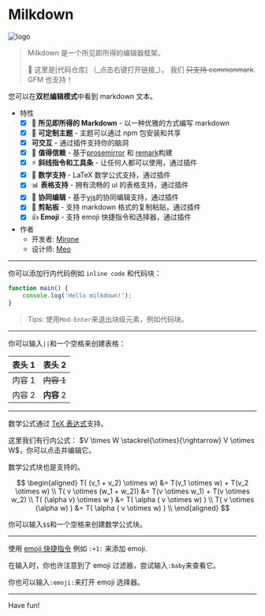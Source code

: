# Milkdown

![logo](https://preview.redd.it/us7w1x2zx8461.jpg?auto=webp&s=077a73d5c08aec0bc0fb48c5e5be40c928467bb6)

> Milkdown 是一个所见即所得的编辑器框架。
>
> :baby_bottle: 这里是[代码仓库] （\_点击右键打开链接\_）。
> 我们 ~~只支持 commonmark~~. GFM 也支持！

您可以在**双栏编辑模式**中看到 markdown 文本。

-   特性
    -   [x] 📝 **所见即所得的 Markdown** - 以一种优雅的方式编写 markdown
    -   [x] 🎨 **可定制主题** - 主题可以通过 npm 包安装和共享
    -   [x] **可交互** - 通过插件支持你的脑洞
    -   [x] 🦾 **值得信赖** - 基于[prosemirror](https://prosemirror.net/) 和 [remark](https://github.com/remarkjs/remark)构建
    -   [x] ⚡️ **斜线指令和工具条** - 让任何人都可以使用，通过插件
    -   [x] 🧮 **数学支持** - LaTeX 数学公式支持，通过插件
    -   [x] 📊 **表格支持** - 拥有流畅的 ui 的表格支持，通过插件
    -   [x] 🍻 **协同编辑** - 基于[yjs](https://docs.yjs.dev/)的协同编辑支持，通过插件
    -   [x] 💾 **剪贴板** - 支持 markdown 格式的复制粘贴，通过插件
    -   [x] :+1: **Emoji** - 支持 emoji 快捷指令和选择器，通过插件
-   作者
    -   开发者: [Mirone][mirone]
    -   设计师: [Meo][meo]

---

你可以添加行内代码例如 `inline code` 和代码块：

```javascript
function main() {
    console.log('Hello milkdown!');
}
```

> Tips: 使用`Mod-Enter`来退出块级元素，例如代码块。

---

你可以输入`||`和一个空格来创建表格：

| 表头 1 |   表头 2   |
| ------ | :--------: |
| 内容 1 | ~~内容 1~~ |
| 内容 2 | **内容** 2 |

---

数学公式通过 [TeX 表达式](https://en.wikipedia.org/wiki/TeX)支持。

这里我们有行内公式： $V \times W \stackrel{\otimes}{\rightarrow} V \otimes W$，你可以点击并编辑它。

数学公式块也是支持的。

$$
\begin{aligned}
T( (v_1 + v_2) \otimes w) &= T(v_1 \otimes w) + T(v_2 \otimes w) \\
T( v \otimes (w_1 + w_2)) &= T(v \otimes w_1) + T(v \otimes w_2) \\
T( (\alpha v) \otimes w ) &= T( \alpha ( v \otimes w) ) \\
T( v \otimes (\alpha w) ) &= T( \alpha ( v \otimes w) ) \\
\end{aligned}
$$

你可以输入`$$`和一个空格来创建数学公式块。

---

使用 [emoji 快捷指令](https://www.webfx.com/tools/emoji-cheat-sheet/) 例如 `:+1:` 来添加 emoji.

在输入时，你也许注意到了 emoji 过滤器，尝试输入`:baby`来查看它。

你也可以输入`:emoji:`来打开 emoji 选择器。

---

Have fun!

[repo]: https://github.com/Saul-Mirone/milkdown
[prosemirror]: https://prosemirror.net/
[yjs]: https://docs.yjs.dev/
[remark]: https://github.com/remarkjs/remark
[mirone]: https://github.com/Saul-Mirone
[meo]: https://github.com/Saul-Meo

